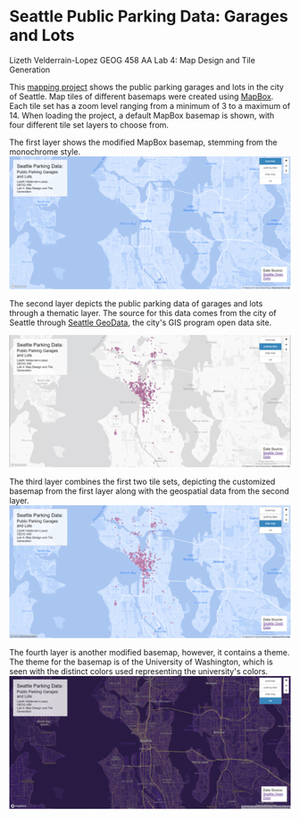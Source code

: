 # Seattle Public Parking Data: Garages and Lots
Lizeth Velderrain-Lopez
GEOG 458 AA
Lab 4: Map Design and Tile Generation

This [mapping project](https://lizethvl.github.io/geog458-lab4/) shows the public parking garages and lots in the city of Seattle. Map tiles of different basemaps were created using [MapBox](https://www.mapbox.com/). Each tile set has a zoom level ranging from a minimum of 3 to a maximum of 14. When loading the project, a default MapBox basemap is shown, with four different tile set layers to choose from.

The first layer shows the modified MapBox basemap, stemming from the monochrome style.
![Modified basemap created in MapBox Studio](img/modified-basemap.png)

The second layer depicts the public parking data of garages and lots through a thematic layer. The source for this data comes from the city of Seattle through [Seattle GeoData](https://data-seattlecitygis.opendata.arcgis.com/datasets/3029d63401544cd6b9783ef1bfb40b91_1/explore?location=47.607962%2C-122.338123%2C12.56), the city's GIS program open data site.

![Thematic layer of geospatial data on unmodified MapBox basemap](img/data-basemap.png)

The third layer combines the first two tile sets, depicting the customized basemap from the first layer along with the geospatial data from the second layer.
![Thematic layer of the geospatial data from the second layer on the first layer - the modified basemap](img/data-modified-map.png)

The fourth layer is another modified basemap, however, it contains a theme. The theme for the basemap is of the University of Washington, which is seen with the distinct colors used representing the university's colors.
![Modified basemap created in MapBox Studio with a UW color scheme](img/uw-map.png)